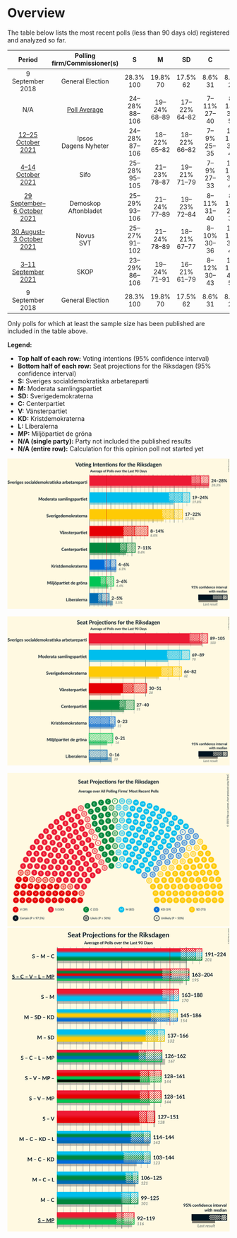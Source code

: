 # Overview

The table below lists the most recent polls (less than 90 days old) registered and analyzed so far.

| Period     | Polling firm/Commissioner(s) | S | M | SD | C | V | KD | L | MP |
|:----------:|:----------------------------:|:--:|:--:|:--:|:--:|:--:|:--:|:--:|:--:|
| 9 September 2018 | General Election | 28.3% <br> 100 | 19.8% <br> 70 | 17.5% <br> 62 | 8.6% <br> 31 | 8.0% <br> 28 | 6.3% <br> 22 | 5.5% <br> 20 | 4.4% <br> 16 |
| N/A | [Poll Average](average.html) | 24–28% <br> 88–106 | 19–24% <br> 68–89 | 17–22% <br> 64–82 | 7–11% <br> 27–40 | 8–14% <br> 30–51 | 4–6% <br> 0–23 | 2–5% <br> 0–17 | 3–6% <br> 0–21 |
| [12–25 October 2021](2021-10-25-Ipsos.html) | Ipsos <br> Dagens Nyheter | 24–28% <br> 87–106 | 18–22% <br> 65–82 | 18–22% <br> 66–82 | 7–9% <br> 25–35 | 10–13% <br> 35–47 | 3–5% <br> 0–19 | 3–5% <br> 0–19 | 4–6% <br> 15–23 |
| [4–14 October 2021](2021-10-14-Sifo.html) | Sifo | 25–28% <br> 95–105 | 21–23% <br> 78–87 | 19–21% <br> 71–79 | 7–9% <br> 27–33 | 10–11% <br> 36–42 | 4–6% <br> 17–21 | 2–3% <br> 0 | 3–4% <br> 0–15 |
| [29 September–6 October 2021](2021-10-06-Demoskop.html) | Demoskop <br> Aftonbladet | 25–29% <br> 93–106 | 21–24% <br> 77–89 | 19–23% <br> 72–84 | 8–11% <br> 31–40 | 8–10% <br> 28–36 | 5–6% <br> 17–24 | 2–3% <br> 0 | 2–4% <br> 0 |
| [30 August–3 October 2021](2021-10-03-Novus.html) | Novus <br> SVT | 25–27% <br> 91–102 | 21–24% <br> 78–89 | 18–21% <br> 67–77 | 8–10% <br> 30–36 | 10–12% <br> 36–43 | 4–5% <br> 15–20 | 2–3% <br> 0 | 3–5% <br> 0–17 |
| [3–11 September 2021](2021-09-11-SKOP.html) | SKOP | 23–29% <br> 86–106 | 19–24% <br> 71–91 | 16–21% <br> 61–79 | 8–12% <br> 30–43 | 11–15% <br> 40–55 | 4–6% <br> 0–24 | 2–4% <br> 0 | 2–5% <br> 0–17 |
| 9 September 2018 | General Election | 28.3% <br> 100 | 19.8% <br> 70 | 17.5% <br> 62 | 8.6% <br> 31 | 8.0% <br> 28 | 6.3% <br> 22 | 5.5% <br> 20 | 4.4% <br> 16 |

Only polls for which at least the sample size has been published are included in the table above.

**Legend:**
+ **Top half of each row:** Voting intentions (95% confidence interval)
+ **Bottom half of each row:** Seat projections for the Riksdagen (95% confidence interval)
+ **S:** Sveriges socialdemokratiska arbetareparti
+ **M:** Moderata samlingspartiet
+ **SD:** Sverigedemokraterna
+ **C:** Centerpartiet
+ **V:** Vänsterpartiet
+ **KD:** Kristdemokraterna
+ **L:** Liberalerna
+ **MP:** Miljöpartiet de gröna
+ **N/A (single party):** Party not included the published results
+ **N/A (entire row):** Calculation for this opinion poll not started yet


![Graph with voting intentions not yet produced](average.png "Voting Intentions")

![Graph with seats not yet produced](average-seats.png "Seats")

![Graph with seating plan not yet produced](average-seating-plan.png "Seating Plan")
![Graph with coalitions seats not yet produced](average-coalitions-seats.png "Coalitions Seats")
